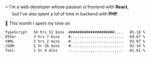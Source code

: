 ⭐ I'm a web developer whose passion is frontend with <b>React</b>,<br/>
&nbsp; &nbsp; &nbsp; but I've also spent a lot of time in backend with <b>PHP</b>.

📅 This month I spent my time on

<!--START_SECTION:waka-->

```txt
TypeScript   56 hrs 51 mins  #####################....   85.18 %
Other        3 hrs 7 mins    #........................   04.67 %
YAML         2 hrs 2 mins    #........................   03.07 %
JSON         1 hr 26 mins    #........................   02.16 %
Text         1 hr 4 mins     .........................   01.61 %
```

<!--END_SECTION:waka-->
